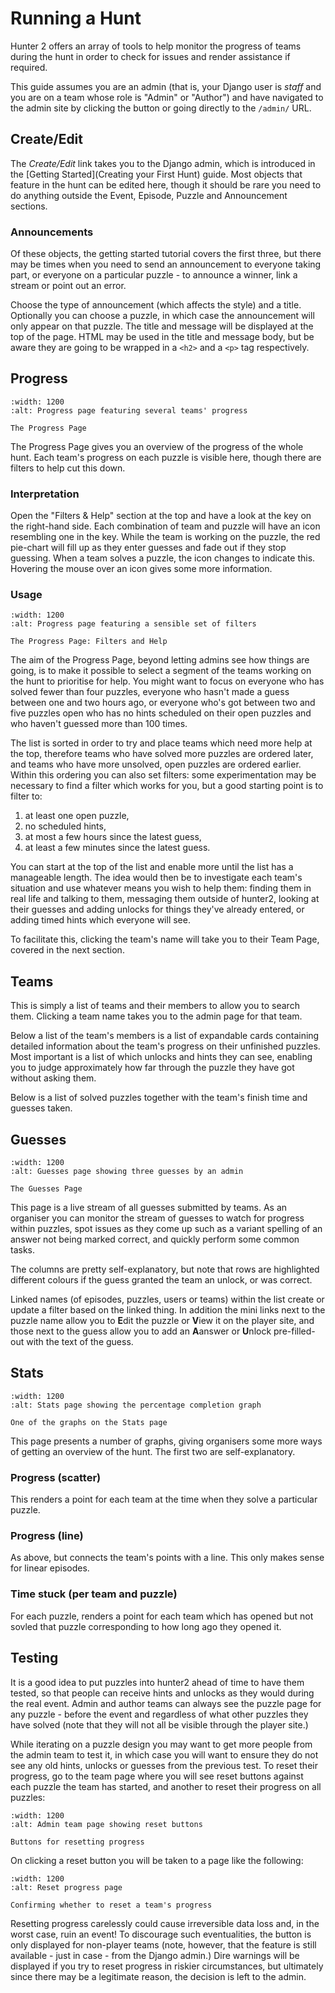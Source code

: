 # Running a Hunt

Hunter 2 offers an array of tools to help monitor the progress of teams during the hunt in order to check for
issues and render assistance if required.

This guide assumes you are an admin (that is, your Django user is *staff* and you are on a team whose role is "Admin" or
"Author") and have navigated to the admin site by clicking the button or going directly to the `/admin/` URL.

## Create/Edit

The *Create/Edit* link takes you to the Django admin, which is introduced in the [Getting Started](Creating your First Hunt)
guide.
Most objects that feature in the hunt can be edited here, though it should be rare you need to do anything outside the
Event, Episode, Puzzle and Announcement sections.

### Announcements

Of these objects, the getting started tutorial covers the first three, but there may be times when you need to
send an announcement to everyone taking part, or everyone on a particular puzzle - to announce a winner,
link a stream or point out an error.

Choose the type of announcement (which affects the style) and a title. Optionally you can choose a puzzle, in which
case the announcement will only appear on that puzzle. The title and message will be displayed at the top
of the page. HTML may be used in the title and message body, but be aware they are going to be wrapped in
a `<h2>` and a `<p>` tag respectively.

## Progress

```{figure} img/admin_progress.png
:width: 1200
:alt: Progress page featuring several teams' progress

The Progress Page
```

The Progress Page gives you an overview of the progress of the whole hunt. Each team's progress on each puzzle is
visible here, though there are filters to help cut this down.

### Interpretation

Open the "Filters & Help" section at the top and have a look at the key on the right-hand side. Each combination of
team and puzzle will have an icon resembling one in the key. While the team is working on the puzzle, the red pie-chart
will fill up as they enter guesses and fade out if they stop guessing. When a team solves a puzzle, the icon changes
to indicate this. Hovering the mouse over an icon gives some more information.

### Usage

```{figure} img/admin_progress_filters.png
:width: 1200
:alt: Progress page featuring a sensible set of filters

The Progress Page: Filters and Help
```

The aim of the Progress Page, beyond letting admins see how things are going, is to make it possible to select a
segment of the teams working on the hunt to prioritise for help. You might want to focus on everyone who has solved
fewer than four puzzles, everyone who hasn't made a guess between one and two hours ago, or everyone who's got between
two and five puzzles open who has no hints scheduled on their open puzzles and who haven't guessed more than 100 times.

The list is sorted in order to try and place teams which need more help at the top, therefore teams who have solved
more puzzles are ordered later, and teams who have more unsolved, open puzzles are ordered earlier. Within this ordering
you can also set filters: some experimentation may be necessary to find a filter which works for you, but a good starting
point is to filter to:
1. at least one open puzzle,
2. no scheduled hints,
3. at most a few hours since the latest guess,
4. at least a few minutes since the latest guess.

You can start at the top of the list and enable more until the list has a manageable length. The idea would then be to
investigate each team's situation and use whatever means you wish to help them: finding them in real life and talking
to them, messaging them outside of hunter2, looking at their guesses and adding unlocks for things they've already
entered, or adding timed hints which everyone will see.

To facilitate this, clicking the team's name will take you to their Team Page, covered in the next section.

## Teams

This is simply a list of teams and their members to allow you to search them. Clicking a team name takes you to the
admin page for that team.

Below a list of the team's members is a list of expandable cards containing detailed information about the team's
progress on their unfinished puzzles. Most important is a list of which unlocks and hints they can see, enabling you
to judge approximately how far through the puzzle they have got without asking them.

Below is a list of solved puzzles together with the team's finish time and guesses taken.

## Guesses

```{figure} img/admin_guess_list.png
:width: 1200
:alt: Guesses page showing three guesses by an admin

The Guesses Page
```

This page is a live stream of all guesses submitted by teams. As an organiser you can monitor the stream of guesses
to watch for progress within puzzles, spot issues as they come up such as a variant spelling of an answer not being
marked correct, and quickly perform some common tasks.

The columns are pretty self-explanatory, but note that rows are highlighted different colours if the guess granted the
team an unlock, or was correct.

Linked names (of episodes, puzzles, users or teams) within the list create or update a filter based on the linked thing.
In addition the mini links next to the puzzle name allow you to **E**dit the puzzle or **V**iew it on the player site,
and those next to the guess allow you to add an **A**answer or **U**nlock pre-filled-out with the text of the guess.

## Stats

```{figure} img/admin_stats_completion.png
:width: 1200
:alt: Stats page showing the percentage completion graph

One of the graphs on the Stats page
```

This page presents a number of graphs, giving organisers some more ways of getting an overview of the hunt. The first
two are self-explanatory.

### Progress (scatter)

This renders a point for each team at the time when they solve a particular puzzle.

### Progress (line)

As above, but connects the team's points with a line. This only makes sense for linear episodes.

### Time stuck (per team and puzzle)

For each puzzle, renders a point for each team which has opened but not sovled that puzzle corresponding to how long
ago they opened it.

## Testing

It is a good idea to put puzzles into hunter2 ahead of time to have them tested, so that people can receive hints and
unlocks as they would during the real event. Admin and author teams can always see the puzzle page for any puzzle -
before the event and regardless of what other puzzles they have solved (note that they will not all be visible through
the player site.)

While iterating on a puzzle design you may want to get more people from the admin team to test it, in which case you
will want to ensure they do not see any old hints, unlocks or guesses from the previous test. To reset their progress,
go to the team page where you will see reset buttons against each puzzle the team has started, and another to reset
their progress on all puzzles:

```{figure} img/admin_team_reset.png
:width: 1200
:alt: Admin team page showing reset buttons

Buttons for resetting progress
```

On clicking a reset button you will be taken to a page like the following:

```{figure} img/admin_team_reset_confirm.png
:width: 1200
:alt: Reset progress page

Confirming whether to reset a team's progress
```

Resetting progress carelessly could cause irreversible data loss and, in the worst case, ruin an event! To discourage
such eventualities, the button is only displayed for non-player teams (note, however, that the feature is still
available - just in case - from the Django admin.) Dire warnings will be displayed if you try to reset progress in
riskier circumstances, but ultimately since there may be a legitimate reason, the decision is left to the admin.
